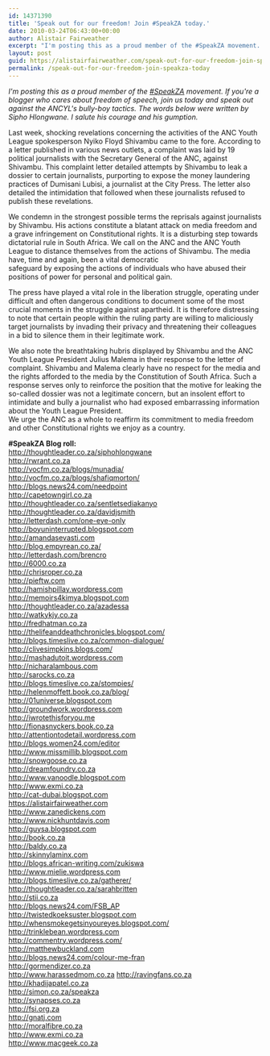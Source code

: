```yaml
---
id: 14371390
title: 'Speak out for our freedom! Join #SpeakZA today.'
date: 2010-03-24T06:43:00+00:00
author: Alistair Fairweather
excerpt: "I'm posting this as a proud member of the #SpeakZA movement. If you're a blogger who cares about freedom of speech, join us today and speak out against the ANCYL's bully-boy tactics. The words below were written by Sipho Hlongwane. I salute his co..."
layout: post
guid: https://alistairfairweather.com/speak-out-for-our-freedom-join-speakza-today
permalink: /speak-out-for-our-freedom-join-speakza-today
---
```

<p><em>I'm posting this as a proud member of the <a href="http://twitter.com/search?q=%23SpeakZA">#SpeakZA</a> movement. If you're a blogger who cares about freedom of speech, join us today and speak out against the ANCYL's bully-boy tactics. The words below were written by Sipho Hlongwane. I salute his courage and his gumption.</em><p /> Last week, shocking revelations concerning the activities of the ANC Youth League spokesperson Nyiko Floyd Shivambu came to the fore. According to a letter published in various news outlets, a complaint was laid by 19 political journalists with the Secretary General of the ANC, against Shivambu. This complaint letter detailed attempts by Shivambu to leak a dossier to certain journalists, purporting to expose the money laundering practices of Dumisani Lubisi, a journalist at the City Press. The letter also detailed the intimidation that followed when these journalists refused to publish these revelations.<p /> We condemn in the strongest possible terms the reprisals against journalists by Shivambu. His actions constitute a blatant attack on media freedom and a grave infringement on Constitutional rights. It is a disturbing step towards dictatorial rule in South Africa. We call on the ANC and the ANC Youth League to distance themselves from the actions of Shivambu. The media have, time and again, been a vital democratic<br /> safeguard by exposing the actions of individuals who have abused their positions of power for personal and political gain.<p />The press have played a vital role in the liberation struggle, operating under difficult and often dangerous conditions to document some of the most crucial moments in the struggle against apartheid. It is therefore distressing to note that certain people within the ruling party are willing to maliciously target journalists by invading their privacy and threatening their colleagues in a bid to silence them in their legitimate work.<p /> We also note the breathtaking hubris displayed by Shivambu and the ANC Youth League President Julius Malema in their response to the letter of complaint. Shivambu and Malema clearly have no respect for the media and the rights afforded to the media by the Constitution of South Africa. Such a response serves only to reinforce the position that the motive for leaking the so-called dossier was not a legitimate concern, but an insolent effort to intimidate and bully a journalist who had exposed embarrassing information about the Youth League President.<br /> We urge the ANC as a whole to reaffirm its commitment to media freedom and other Constitutional rights we enjoy as a country.<p /><strong>#SpeakZA Blog roll:</strong><br /><a href="http://thoughtleader.co.za/siphohlongwane">http://thoughtleader.co.za/siphohlongwane</a> <br /> <a href="http://rwrant.co.za/">http://rwrant.co.za</a> <br /> <a href="http://vocfm.co.za/blogs/munadia/">http://vocfm.co.za/blogs/munadia/</a> <br /> <a href="http://vocfm.co.za/blogs/shafiqmorton/">http://vocfm.co.za/blogs/shafiqmorton/</a> <br /> <a href="http://blogs.news24.com/needpoint">http://blogs.news24.com/needpoint</a> <br /> <a href="http://capetowngirl.co.za/">http://capetowngirl.co.za</a> <br /> <a href="http://thoughtleader.co.za/sentletsediakanyo">http://thoughtleader.co.za/sentletsediakanyo</a> <br /> <a href="http://thoughtleader.co.za/davidjsmith">http://thoughtleader.co.za/davidjsmith</a> <br /> <a href="http://letterdash.com/one-eye-only">http://letterdash.com/one-eye-only</a> <br /> <a href="http://boyuninterrupted.blogspot.com/">http://boyuninterrupted.blogspot.com</a> <br /> <a href="http://amandasevasti.com/">http://amandasevasti.com</a> <br /> <a href="http://blog.empyrean.co.za/">http://blog.empyrean.co.za/</a> <br /> <a href="http://letterdash.com/brencro">http://letterdash.com/brencro</a> <br /> <a href="http://6000.co.za/">http://6000.co.za</a> <br /> <a href="http://chrisroper.co.za/">http://chrisroper.co.za</a> <br /> <a href="http://pieftw.com/">http://pieftw.com</a> <br /> <a href="http://hamishpillay.wordpress.com/">http://hamishpillay.wordpress.com</a> <br /> <a href="http://memoirs4kimya.blogspot.com/">http://memoirs4kimya.blogspot.com</a> <br /> <a href="http://thoughtleader.co.za/azadessa">http://thoughtleader.co.za/azadessa</a> <br /> <a href="http://watkykjy.co.za/">http://watkykjy.co.za</a> <br /> <a href="http://fredhatman.co.za/">http://fredhatman.co.za</a> <br /> <a href="http://thelifeanddeathchronicles.blogspot.com/">http://thelifeanddeathchronicles.blogspot.com/</a> <br /> <a href="http://blogs.timeslive.co.za/common-dialogue/">http://blogs.timeslive.co.za/common-dialogue/</a> <br /> <a href="http://clivesimpkins.blogs.com/">http://clivesimpkins.blogs.com/</a> <br /> <a href="http://mashadutoit.wordpress.com/">http://mashadutoit.wordpress.com</a> <br /> <a href="http://nicharalambous.com/">http://nicharalambous.com</a> <br /> <a href="http://sarocks.co.za/">http://sarocks.co.za</a> <br /> <a href="http://blogs.timeslive.co.za/stompies/">http://blogs.timeslive.co.za/stompies/</a> <br /> <a href="http://helenmoffett.book.co.za/blog/">http://helenmoffett.book.co.za/blog/</a> <br /> <a href="http://01universe.blogspot.com/">http://01universe.blogspot.com</a> <br /> <a href="http://groundwork.worpress.com/">http://groundwork.wordpress.com</a> <br /> <a href="http://iwrotethisforyou.me/">http://iwrotethisforyou.me</a> <br /> <a href="http://fionasnyckers.book.co.za/">http://fionasnyckers.book.co.za</a> <br /> <a href="http://attentiontodetail.wordpress.com/">http://attentiontodetail.wordpress.com</a> <br /> <a href="http://blogs.women24.com/editor">http://blogs.women24.com/editor</a> <br /> <a href="http://www.missmillib.blogspot.com/">http://www.missmillib.blogspot.com</a> <br /> <a href="http://snowgoose.co.za/">http://snowgoose.co.za</a> <br /> <a href="http://dreamfoundry.co.za/">http://dreamfoundry.co.za</a> <br /> <a href="http://www.vanoodle.blogspot.com/">http://www.vanoodle.blogspot.com</a> <br /> <a href="http://www.exmi.co.za/">http://www.exmi.co.za</a> <br /> <a href="http://cat-dubai.blogspot.com/">http://cat-dubai.blogspot.com</a> <br /> <a href="https://alistairfairweather.com/">https://alistairfairweather.com</a> <br /> <a href="http://www.zanedickens.com/">http://www.zanedickens.com</a> <br /> <a href="http://www.nickhuntdavis.com/">http://www.nickhuntdavis.com</a> <br /> <a href="http://guysa.blogspot.com/">http://guysa.blogspot.com</a> <br /> <a href="http://book.co.za/">http://book.co.za</a> <br /> <a href="http://baldy.co.za/">http://baldy.co.za</a> <br /> <a href="http://skinnylaminx.com/">http://skinnylaminx.com</a> <br /> <a href="http://blogs.african-writing.com/zukiswa">http://blogs.african-writing.com/zukiswa</a> <br /> <a href="http://www.mielie.wordpress.com/">http://www.mielie.wordpress.com</a> <br /> <a href="http://blogs.timeslive.co.za/gatherer/">http://blogs.timeslive.co.za/gatherer/</a> <br /> <a href="http://thoughtleader.co.za/sarahbritten">http://thoughtleader.co.za/sarahbritten</a> <br /> <a href="http://stii.co.za/">http://stii.co.za</a> <br /> <a href="http://blogs.news24.com/FSB_AP">http://blogs.news24.com/FSB_AP</a> <br /> <a href="http://twistedkoeksuster.blogspot.com/">http://twistedkoeksuster.blogspot.com</a> <br /> <a href="http://whensmokegetsinyoureyes.blogspot.com/">http://whensmokegetsinyoureyes.blogspot.com/</a> <br /> <a href="http://trinklebean.wordpress.com/">http://trinklebean.wordpress.com</a> <br /> <a href="http://commentry.wordpress.com/">http://commentry.wordpress.com/</a> <br /> <a href="http://matthewbuckland.com/">http://matthewbuckland.com</a> <br /> <a href="http://blogs.news24.com/colour-me-fran">http://blogs.news24.com/colour-me-fran</a> <br /> <a href="http://gormendizer.co.za/">http://gormendizer.co.za</a><br /> <a href="http://www.harassedmom.co.za/" target="_blank">http://www.harassedmom.co.za</a> <a href="http://ravingfans.co.za">http://ravingfans.co.za</a><br /> <a href="http://khadijapatel.co.za">http://khadijapatel.co.za</a><br /> <a href="http://simon.co.za/speakza">http://simon.co.za/speakza</a><br /> <a href="http://synapses.co.za">http://synapses.co.za</a><br /> <a href="http://fsi.org.za">http://fsi.org.za</a><br /> <a href="http://gnatj.com">http://gnatj.com</a><br /> <a href="http://moralfibre.co.za">http://moralfibre.co.za</a><br /> <a href="http://www.exmi.co.za">http://www.exmi.co.za</a><br /> <a href="http://www.macgeek.co.za">http://www.macgeek.co.za</a></p>